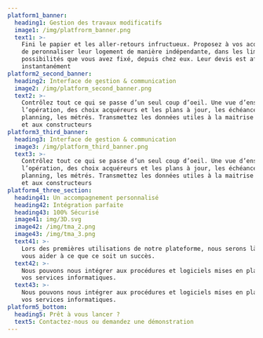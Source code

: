 ```yaml
---
platform1_banner:
  heading1: Gestion des travaux modificatifs
  image1: /img/platfrorm_banner.png
  text1: >-
    Fini le papier et les aller-retours infructueux. Proposez à vos acquéreurs
    de peronnaliser leur logement de manière indépendante, dans les limites de
    possibilités que vous avez fixé, depuis chez eux. Leur devis est affiché
    instantanément
platform2_second_banner:
  heading2: Interface de gestion & communication
  image2: /img/platform_second_banner.png
  text2: >-
    Contrôlez tout ce qui se passe d’un seul coup d’oeil. Une vue d’ensemble de
    l’opération, des choix acquéreurs et les plans à jour, les échéances, le
    planning, les métrés. Transmettez les données utiles à la maitrise d’oeuvre
    et aux constructeurs
platform3_third_banner:
  heading3: Interface de gestion & communication
  image3: /img/platform_third_banner.png
  text3: >-
    Contrôlez tout ce qui se passe d’un seul coup d’oeil. Une vue d’ensemble de
    l’opération, des choix acquéreurs et les plans à jour, les échéances, le
    planning, les métrés. Transmettez les données utiles à la maitrise d’oeuvre
    et aux constructeurs
platform4_three_section:
  heading41: Un accompagnement personnalisé
  heading42: Intégration parfaite
  heading43: 100% Sécurisé
  image41: img/3D.svg
  image42: /img/tma_2.png
  image43: /img/tma_3.png
  text41: >-
    Lors des premières utilisations de notre plateforme, nous serons là pour
    vous aider à ce que ce soit un succès.
  text42: >-
    Nous pouvons nous intégrer aux procédures et logiciels mises en place avec
    vos services informatiques.
  text43: >-
    Nous pouvons nous intégrer aux procédures et logiciels mises en place avec
    vos services informatiques.
platform5_bottom:
  heading5: Prêt à vous lancer ?
  text5: Contactez-nous ou demandez une démonstration
---
```


